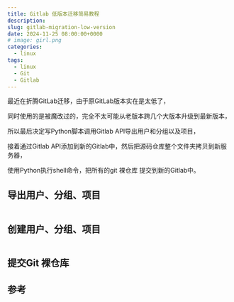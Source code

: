 ```yaml
---
title: Gitlab 低版本迁移简易教程
description: 
slug: gitlab-migration-low-version
date: 2024-11-25 08:00:00+0000
# image: girl.png
categories:
  - linux
tags:
  - linux
  - Git
  - Gitlab
---
```


最近在折腾GitLab迁移，由于原GitLab版本实在是太低了，

同时使用的是被魔改过的，完全不太可能从老版本跨几个大版本升级到最新版本，

所以最后决定写Python脚本调用Gitlab API导出用户和分组以及项目，

接着通过Gitlab API添加到新的Gitlab中，然后把源码仓库整个文件夹拷贝到新服务器，

使用Python执行shell命令，把所有的git 裸仓库 提交到新的Gitlab中。

## 导出用户、分组、项目

```python
```

## 创建用户、分组、项目

```python
```

## 提交Git 裸仓库



## 参考